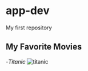 # app-dev
My first repository
## My Favorite Movies

-*Titanic*
![titanic](https://user-images.githubusercontent.com/103471862/206363466-bd511137-7a6d-4b85-a6b3-b97f3f661428.jpg)
